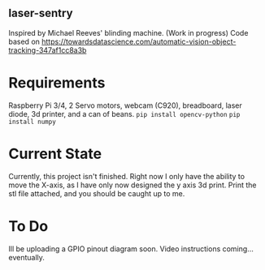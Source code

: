 ## laser-sentry
Inspired by Michael Reeves' blinding machine. (Work in progress) 
Code based on https://towardsdatascience.com/automatic-vision-object-tracking-347af1cc8a3b
# Requirements
Raspberry Pi 3/4, 2 Servo motors, webcam (C920), breadboard, laser diode, 3d printer, and a can of beans.
```pip install opencv-python```
```pip install numpy```

# Current State
Currently, this project isn't finished. Right now I only have the ability to move the X-axis, as I have only now designed the y axis 3d print. Print the stl file attached, and you should be caught up to me.

# To Do
Ill be uploading a GPIO pinout diagram soon. 
Video instructions coming... eventually.
